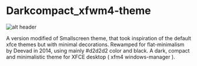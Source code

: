 Darkcompact_xfwm4-theme
=======================

![alt header](http://i.imgur.com/XlRncI3.jpg)

A version modified of Smallscreen theme, that took inspiration of the default xfce themes but with minimal decorations.
Rewamped for flat-minimalism by Deevad in 2014, using mainly #d2d2d2 color and black.
A dark, compact and minimalistic theme for XFCE desktop ( xfm4 windows-manager ). 
